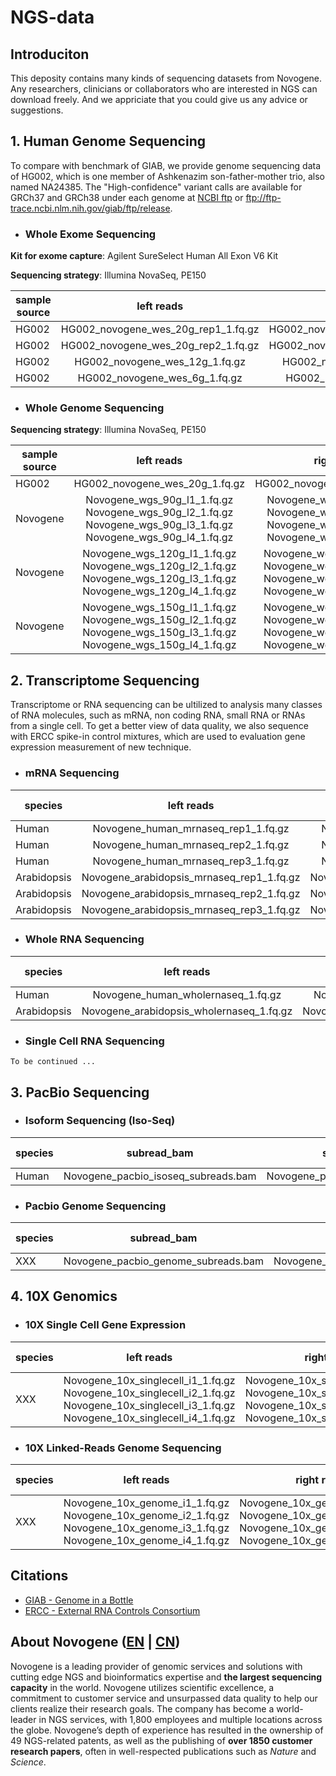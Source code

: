 # NGS-data

## Introduciton

This deposity contains many kinds of sequencing datasets from Novogene. Any researchers, clinicians or collaborators who are interested in NGS can download freely. And we appriciate that you could give us any advice or suggestions.

## 1. Human Genome Sequencing

To compare with benchmark of GIAB, we provide genome sequencing data of HG002, which is one member of Ashkenazim son-father-mother trio, also named NA24385. The "High-confidence" variant calls are available for GRCh37 and GRCh38 under each genome at [NCBI ftp](https://bit.ly/2HNGELT) or ftp://ftp-trace.ncbi.nlm.nih.gov/giab/ftp/release.

- ### Whole Exome Sequencing

**Kit for exome capture**: Agilent SureSelect Human All Exon V6 Kit

**Sequencing strategy**: Illumina NovaSeq, PE150

sample source | left reads | right reads | md5sum | data size
---|:--:|:--:|:--:|:--
HG002 | HG002_novogene_wes_20g_rep1_1.fq.gz | HG002_novogene_wes_20g_rep1_2.fq.gz | md5 | 20G
HG002 | HG002_novogene_wes_20g_rep2_1.fq.gz | HG002_novogene_wes_20g_rep2_2.fq.gz | md5 | 20G
HG002 | HG002_novogene_wes_12g_1.fq.gz | HG002_novogene_wes_12g_2.fq.gz | md5 | 12G
HG002 | HG002_novogene_wes_6g_1.fq.gz | HG002_novogene_wes_6g_2.fq.gz | md5 | 6G


- ### Whole Genome Sequencing

**Sequencing strategy**: Illumina NovaSeq, PE150

sample source | left reads | right reads | md5sum | data size
---|:--:|:--:|:--:|:--
HG002 | HG002_novogene_wes_20g_1.fq.gz | HG002_novogene_wgs_20g_2.fq.gz | md5 | 20G
Novogene | Novogene_wgs_90g_l1_1.fq.gz Novogene_wgs_90g_l2_1.fq.gz Novogene_wgs_90g_l3_1.fq.gz Novogene_wgs_90g_l4_1.fq.gz | Novogene_wgs_90g_l1_2.fq.gz Novogene_wgs_90g_l2_2.fq.gz Novogene_wgs_90g_l3_2.fq.gz Novogene_wgs_90g_l4_2.fq.gz | md5 | 90G
Novogene | Novogene_wgs_120g_l1_1.fq.gz Novogene_wgs_120g_l2_1.fq.gz Novogene_wgs_120g_l3_1.fq.gz Novogene_wgs_120g_l4_1.fq.gz | Novogene_wgs_120g_l1_2.fq.gz Novogene_wgs_120g_l2_2.fq.gz Novogene_wgs_120g_l3_2.fq.gz Novogene_wgs_120g_l4_2.fq.gz | md5 | 120G
Novogene | Novogene_wgs_150g_l1_1.fq.gz Novogene_wgs_150g_l2_1.fq.gz Novogene_wgs_150g_l3_1.fq.gz Novogene_wgs_150g_l4_1.fq.gz | Novogene_wgs_150g_l1_2.fq.gz Novogene_wgs_150g_l2_2.fq.gz Novogene_wgs_150g_l3_2.fq.gz Novogene_wgs_150g_l4_2.fq.gz | md5 | 150G



## 2. Transcriptome Sequencing

Transcriptome or RNA sequencing can be ultilized to analysis many classes of RNA molecules, such as mRNA, non coding RNA, small RNA or RNAs from a single cell. To get a better view of data quality, we also sequence with ERCC spike-in control mixtures, which are used to evaluation gene expression measurement of new technique.

- ### mRNA Sequencing

species | left reads | right reads | md5sum | spike-in | data size
---|:--:|:--:|:--:|:--:|:--
Human | Novogene_human_mrnaseq_rep1_1.fq.gz | Novogene_human_mrnaseq_rep1_2.fq.gz | md5 | Y | 6G
Human | Novogene_human_mrnaseq_rep2_1.fq.gz | Novogene_human_mrnaseq_rep2_2.fq.gz | md5 | Y | 6G
Human | Novogene_human_mrnaseq_rep3_1.fq.gz | Novogene_human_mrnaseq_rep3_2.fq.gz | md5 | Y | 6G
Arabidopsis | Novogene_arabidopsis_mrnaseq_rep1_1.fq.gz | Novogene_arabidopsis_mrnaseq_rep1_2.fq.gz | md5 | Y | 6G
Arabidopsis | Novogene_arabidopsis_mrnaseq_rep2_1.fq.gz | Novogene_arabidopsis_mrnaseq_rep2_2.fq.gz | md5 | Y | 6G
Arabidopsis | Novogene_arabidopsis_mrnaseq_rep3_1.fq.gz | Novogene_arabidopsis_mrnaseq_rep3_2.fq.gz | md5 | Y | 6G

- ### Whole RNA Sequencing
species | left reads | right reads | md5sum | spike-in | data size
---|:--:|:--:|:--:|:--:|:--
Human | Novogene_human_wholernaseq_1.fq.gz | Novogene_human_wholernaseq_2.fq.gz | md5 | N | 12G
Arabidopsis | Novogene_arabidopsis_wholernaseq_1.fq.gz | Novogene_arabidopsis_wholernaseq_2.fq.gz | md5 | N | 12G

- ### Single Cell RNA Sequencing

```
To be continued ...
```


## 3. PacBio Sequencing

- ### Isoform Sequencing (Iso-Seq)

species | subread_bam | subread_bam_index | md5sum | data size
---|:--:|:--:|:--:|:--
Human | Novogene_pacbio_isoseq_subreads.bam | Novogene_pacbio_isoseq_subreads.bam.pbi | md5 | 

- ### Pacbio Genome Sequencing

species | subread_bam | subread_bam_index | md5sum | data size
---|:--:|:--:|:--:|:--
XXX | Novogene_pacbio_genome_subreads.bam | Novogene_pacbio_genome_subreads.bam.pbi | md5 | 


## 4. 10X Genomics
- ### 10X Single Cell Gene Expression

species | left reads | right reads | md5sum | data size
---|:--:|:--:|:--:|:--
XXX | Novogene_10x_singlecell_i1_1.fq.gz Novogene_10x_singlecell_i2_1.fq.gz Novogene_10x_singlecell_i3_1.fq.gz Novogene_10x_singlecell_i4_1.fq.gz | Novogene_10x_singlecell_i1_2.fq.gz Novogene_10x_singlecell_i2_2.fq.gz Novogene_10x_singlecell_i3_2.fq.gz Novogene_10x_singlecell_i4_2.fq.gz | md5 | 

- ### 10X Linked-Reads Genome Sequencing

species | left reads | right reads | md5sum | data size
---|:--:|:--:|:--:|:--
XXX | Novogene_10x_genome_i1_1.fq.gz Novogene_10x_genome_i2_1.fq.gz Novogene_10x_genome_i3_1.fq.gz Novogene_10x_genome_i4_1.fq.gz | Novogene_10x_genome_i1_2.fq.gz Novogene_10x_genome_i2_2.fq.gz Novogene_10x_genome_i3_2.fq.gz Novogene_10x_genome_i4_2.fq.gz | md5 | 


## Citations
- [GIAB - Genome in a Bottle](https://www.nist.gov/programs-projects/genome-bottle)
- [ERCC - External RNA Controls Consortium](https://jimb.stanford.edu/ercc)


## About Novogene ([EN](https://en.novogene.com) | [CN](http://www.novogene.com))

Novogene is a leading provider of genomic services and solutions with cutting edge NGS and bioinformatics expertise and **the largest sequencing capacity** in the world. Novogene utilizes scientific excellence, a commitment to customer service and unsurpassed data quality to help our clients realize their research goals. The company has become a world-leader in NGS services, with 1,800 employees and multiple locations across the globe. Novogene’s depth of experience has resulted in the ownership of 49 NGS-related patents, as well as the publishing of **over 1850 customer research papers**, often in well-respected publications such as *Nature* and *Science*.
